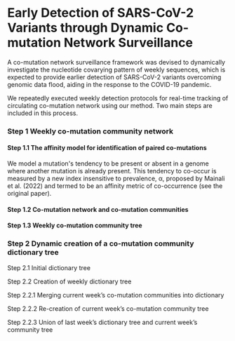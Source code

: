 # Early Detection of SARS-CoV-2 Variants through Dynamic Co-mutation Network Surveillance
A co-mutation network surveillance framework was devised to dynamically investigate the nucleotide covarying pattern of weekly sequences, which is expected to provide earlier detection of SARS-CoV-2 variants overcoming genomic data flood, aiding in the response to the COVID-19 pandemic.

We repeatedly executed weekly detection protocols for real-time tracking of circulating co-mutation network using our method. Two main steps are included in this process.

### Step 1 Weekly co-mutation community network
#### Step 1.1 The affinity model for identification of paired co-mutations  
We model a mutation's tendency to be present or absent in a genome where another mutation is already present. This tendency to co-occur is measured by a new index insensitive to prevalence, α, proposed by Mainali et al. (2022) and termed to be an affinity metric of co-occurrence (see the original paper). 

#### Step 1.2 Co-mutation network and co-mutation communities  

#### Step 1.3 Weekly co-mutation community tree

### Step 2 Dynamic creation of a co-mutation community dictionary tree
Step 2.1 Initial dictionary tree  

Step 2.2 Creation of weekly dictionary tree  

Step 2.2.1 Merging current week’s co-mutation communities into dictionary  

Step 2.2.2 Re-creation of current week’s co-mutation community tree  

Step 2.2.3 Union of last week’s dictionary tree and current week’s community tree  

